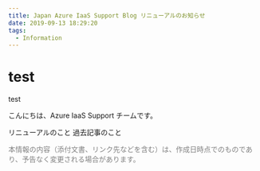```yaml
---
title: Japan Azure IaaS Support Blog リニューアルのお知らせ
date: 2019-09-13 18:29:20
tags:
  - Information
---
```


# test
test

こんにちは、Azure IaaS Support チームです。

リニューアルのこと
過去記事のこと

<font color="gray">本情報の内容（添付文書、リンク先などを含む）は、作成日時点でのものであり、予告なく変更される場合があります。</font>
